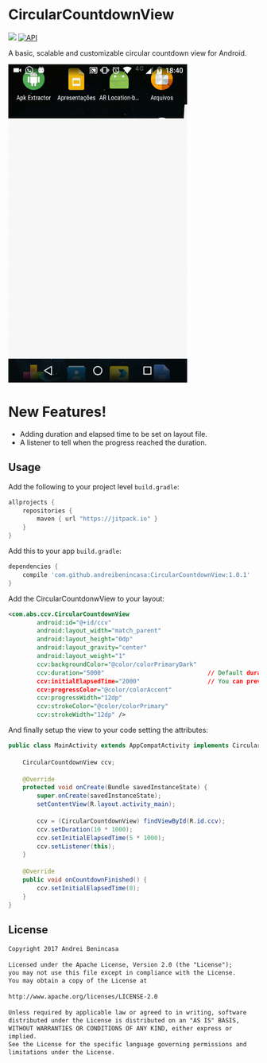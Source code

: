 # CircularCountdownView 
[![](https://jitpack.io/v/andreibenincasa/CircularCountdownView.svg)](https://jitpack.io/#andreibenincasa/CircularCountdownView) [![API](https://img.shields.io/badge/API-15%2B-brightgreen.svg?style=flat)](https://android-arsenal.com/api?level=15)
 
A basic, scalable and customizable circular countdown view for Android.

<img src="img/example.gif" width="360" height="640" />

# New Features!

  - Adding duration and elapsed time to be set on layout file.
  - A listener to tell when the progress reached the duration.

## Usage

Add the following to your project level `build.gradle`:
 
```gradle
allprojects {
	repositories {
		maven { url "https://jitpack.io" }
	}
}
```

Add this to your app `build.gradle`:
 
```gradle
dependencies {
	compile 'com.github.andreibenincasa:CircularCountdownView:1.0.1'
}
```

Add the CircularCountdonwView to your layout:
```xml
<com.abs.ccv.CircularCountdownView
        android:id="@+id/ccv"
        android:layout_width="match_parent"
        android:layout_height="0dp"
        android:layout_gravity="center"
        android:layout_weight="1"
        ccv:backgroundColor="@color/colorPrimaryDark"
        ccv:duration="5000"								// Default duration is 10000 miliseconds
        ccv:initialElapsedTime="2000"					// You can preview from your .xml file! :D
        ccv:progressColor="@color/colorAccent"
        ccv:progressWidth="12dp"
        ccv:strokeColor="@color/colorPrimary"
        ccv:strokeWidth="12dp" />
```

And finally setup the view to your code setting the attributes:
```java
public class MainActivity extends AppCompatActivity implements CircularCountdownViewListener {

    CircularCountdownView ccv;

    @Override
    protected void onCreate(Bundle savedInstanceState) {
        super.onCreate(savedInstanceState);
        setContentView(R.layout.activity_main);

        ccv = (CircularCountdownView) findViewById(R.id.ccv);
        ccv.setDuration(10 * 1000);
        ccv.setInitialElapsedTime(5 * 1000);
        ccv.setListener(this);
    }

    @Override
    public void onCountdownFinished() {
        ccv.setInitialElapsedTime(0);
    }
}
```

## License
```
Copyright 2017 Andrei Benincasa

Licensed under the Apache License, Version 2.0 (the "License");
you may not use this file except in compliance with the License.
You may obtain a copy of the License at

http://www.apache.org/licenses/LICENSE-2.0

Unless required by applicable law or agreed to in writing, software
distributed under the License is distributed on an "AS IS" BASIS,
WITHOUT WARRANTIES OR CONDITIONS OF ANY KIND, either express or implied.
See the License for the specific language governing permissions and
limitations under the License.
```
